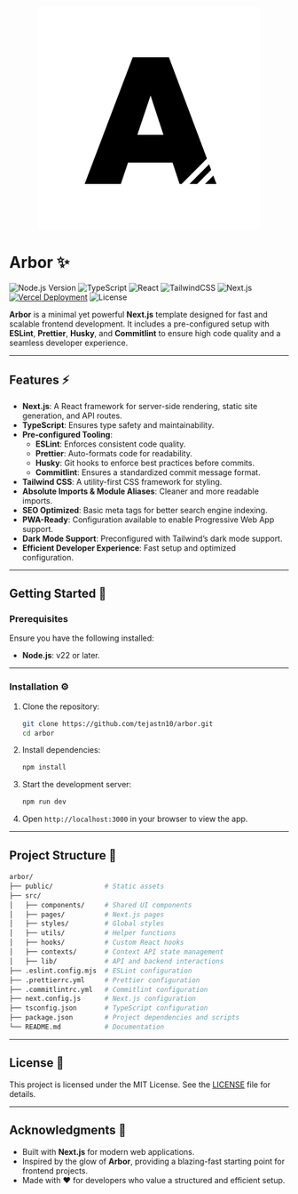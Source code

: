 <p align="center">
  <img src="logo.svg" alt="Logo">
</p>

# Arbor ✨

![Node.js Version](https://img.shields.io/badge/Node.js-22%2B-339933?logo=nodedotjs&logoColor=white)
![TypeScript](https://img.shields.io/badge/TypeScript-5%2B-007ACC?logo=typescript&logoColor=white)
![React](https://img.shields.io/badge/React-19%2B-61DAFB?logo=react&logoColor=white)
![TailwindCSS](https://img.shields.io/badge/Tailwind%20CSS-v4%2B-00bcff?logo=tailwind-css&logoColor=white)
![Next.js](https://img.shields.io/badge/Next.js-15%2B-000000?logo=nextdotjs&logoColor=white)
[![Vercel Deployment](https://img.shields.io/badge/Deployed%20on-Vercel-000000?logo=vercel&logoColor=white)](https://vercel.com)
![License](https://img.shields.io/badge/License-MIT-yellow?logo=open-source-initiative&logoColor=white)

**Arbor** is a minimal yet powerful **Next.js** template designed for fast and scalable frontend development. It includes a pre-configured setup with **ESLint**, **Prettier**, **Husky**, and **Commitlint** to ensure high code quality and a seamless developer experience.

---

## Features ⚡

- **Next.js**: A React framework for server-side rendering, static site generation, and API routes.
- **TypeScript**: Ensures type safety and maintainability.
- **Pre-configured Tooling**:
  - **ESLint**: Enforces consistent code quality.
  - **Prettier**: Auto-formats code for readability.
  - **Husky**: Git hooks to enforce best practices before commits.
  - **Commitlint**: Ensures a standardized commit message format.
- **Tailwind CSS**: A utility-first CSS framework for styling.
- **Absolute Imports & Module Aliases**: Cleaner and more readable imports.
- **SEO Optimized**: Basic meta tags for better search engine indexing.
- **PWA-Ready**: Configuration available to enable Progressive Web App support.
- **Dark Mode Support**: Preconfigured with Tailwind’s dark mode support.
- **Efficient Developer Experience**: Fast setup and optimized configuration.

---

## Getting Started 🚀

### Prerequisites

Ensure you have the following installed:

- **Node.js**: v22 or later.

---

### Installation ⚙️

1. Clone the repository:

   ```bash
   git clone https://github.com/tejastn10/arbor.git
   cd arbor
   ```

2. Install dependencies:

   ```bash
   npm install
   ```

3. Start the development server:

   ```bash
   npm run dev
   ```

4. Open `http://localhost:3000` in your browser to view the app.

---

## Project Structure 📂

```bash
arbor/
├── public/             # Static assets
├── src/
│   ├── components/     # Shared UI components
│   ├── pages/          # Next.js pages
│   ├── styles/         # Global styles
│   ├── utils/          # Helper functions
│   ├── hooks/          # Custom React hooks
│   ├── contexts/       # Context API state management
│   ├── lib/            # API and backend interactions
├── .eslint.config.mjs  # ESLint configuration
├── .prettierrc.yml     # Prettier configuration
├── .commitlintrc.yml   # Commitlint configuration
├── next.config.js      # Next.js configuration
├── tsconfig.json       # TypeScript configuration
├── package.json        # Project dependencies and scripts
└── README.md           # Documentation
```

---

## License 📜

This project is licensed under the MIT License. See the [LICENSE](LICENSE) file for details.

---

## Acknowledgments 🙌

- Built with **Next.js** for modern web applications.  
- Inspired by the glow of **Arbor**, providing a blazing-fast starting point for frontend projects.  
- Made with ❤️ for developers who value a structured and efficient setup.
